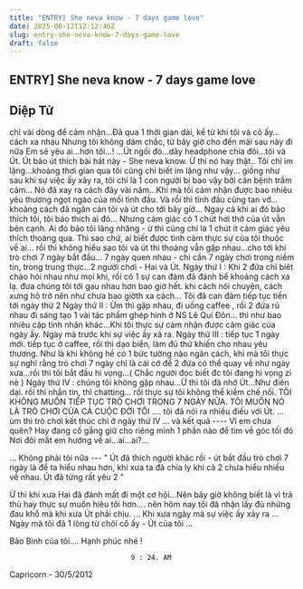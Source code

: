 ```yaml
---
title: "ENTRY] She neva know - 7 days game love"
date: 2025-06-12T12:12:46Z
slug: entry-she-neva-know-7-days-game-love
draft: false
---
```


## ENTRY] She neva know - 7 days game love

## Diệp Tử

chỉ vài dòng để cảm nhận...Đã qua 1 thời gian dài, kể từ khi tôi và cô ấy…cách xa nhau
Nhưng tôi không dám chắc, từ bây giờ cho đến mãi sau này đi nữa
Em sẽ yêu ai…hơn tôi…!
...Út ngồi đó...dây headphone chia đôi...tôi và Út. Út bảo út thích bài hát này - She neva know. Ừ thí nó hay thật.. Tôi chỉ im lặng...khoảng thơi gian qua tôi cũng chỉ biết im lặng như vậy... giống như sau khi sự việc ấy xảy ra, tôi chỉ là 1 con người bị bao vậy bởi căn bệnh trầm cảm... Nó đã xay ra cách đây vài năm...Khi mà tôi cảm nhận được bao nhiêu yêu thương ngọt ngào của mối tình đầu. Và rồi thì tình đầu cũng tan vỡ... khoảng cách đã ngăn cản tôi và út cho tới bây giờ... Ngay cả khi ai đó bảo thích tôi, tôi báo thích ai đó... Nhưng cảm giác có 1 chút hơi thở của út vẫn bên cạnh. Ai đó bảo tôi lăng nhăng - ừ thì cũng chỉ là 1 chút ít cảm giác yêu thích thoáng qua. Thì sao chứ, ai biết được tình cảm thực sự của tôi thuộc về ai... rồi thì không hiểu sao tôi và út thi thoảng vẫn gặp nhau...cho tới khi trò chơi 7 ngày bắt đầu...
7 ngày quen nhau - chỉ cần 7 ngày chơi trong niềm tin, trong trung thực...2 người chơi - Hai và Út.
Ngày thứ I : Khi 2 đứa chỉ bíêt chào hỏi nhau như mọi khi, rồi có 1 sự can đảm đã đánh bể khoảng cách xa lạ. đưa chúng tôi tới gau nhau hơn bao giờ hết. khi cách nói chuyện, cách xưng hô trở nên như chưa bao giờth xa cách... Tôi đã can đảm tiếp tục tiến tới ngày thứ 2 
Ngày thứ II : Ừm thì gặp nhau, đi uống caffee , rồi 2 đứa rủ nhau đi sáng tạo 1 vài tác phẩm ghép hình ở NS Lê Quí Đôn... thì như bao nhiêu cặp tình nhân khác...Khi tôi thực sự cảm nhận được cảm giác của ngày ấy. Ngày mà trước khi sự việc ấy xả ra.
Ngày thứ III : tiếp tục 1 ngày mới. tiếp tục ở caffee, rồi thì dạo biển, làm đủ thứ khiến cho nhau yêu thương. Như là khi không hề có 1 bức tường nào ngăn cách, khi mà tôi thực sự nghĩ rằng trò chơi 7 ngày chỉ là cái cớ để 2 đứa có thể quay về như ngày xưa...rồi thì tôi bắt đầu hi vọng...( Chắc người đọc biết đc tôi đang hi vọng zì nè )
Ngày thứ IV : chúng tôi không gặp nhau...Ừ thì tôi đã nhớ Út...Như điên dại. rồi thì nhắn tin, thì chatting... rồi thực sự tôi không thể kiềm chế nổi. TÔI KHÔNG MUỐN TIẾP TỤC TRÒ CHƠI TRONG 7 NGÀY NỮA. TÔI MUỐN NÓ LÀ TRÒ CHƠI CỦA CẢ CUỘC ĐỜI TÔI .... tôi đã nói ra nhiều điều với Út.
... ùm thì trò chơi kết thúc chỉ ở ngày thứ IV ... và kết quả 
---- Vì em chưa quên?
Hay đang cố gắng giữ cho riêng mình 1 phần nào để tìm về góc tối đó
Nơi đôi mắt em hướng về ai…ai…ai?...

... Không phải tôi nữa --- " Út đã thích người khác rồi - út bắt đầu trò chơi 7 ngày là để ta hiểu nhau hơn, khi xưa ta đã chia ly khi cả 2 chưa hiểu nhiều về nhau. Út đã từng rất yêu 2 "

Ừ thì khi xưa Hai đã đánh mất đi một cơ hội...Nên bây giờ không biết là vì trả thù hay thực sự muốn hiêu tôi hơn....
nên hôm nay tôi đã nhận lấy đủ những đau khổ mà khi xưa Út phải chịu.
... Khi xưa ngày mà sự việc ấy xảy ra ... 
Ngày mà tôi đã 1 lòng từ chôí cô ấy - Út của tôi ...

Bảo Bình của tôi.... Hạnh phúc nhé !

                                  9 : 24. AM
Capricorn - 30/5/2012​